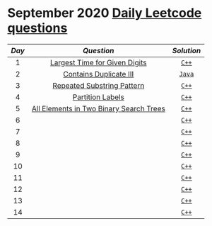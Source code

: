 # September 2020 [Daily Leetcode questions](https://leetcode.com/explore/challenge/card/september-leetcoding-challenge/)


|*Day*| *Question*| *Solution*|
|:------:|:-------:|:-------:|
|1| [Largest Time for Given Digits](https://leetcode.com/explore/challenge/card/september-leetcoding-challenge/554/week-1-september-1st-september-7th/3445/)|[`C++`](https://github.com/kameshkotwani/september-leetcode-challenge/blob/master/largest-time-for-given-digits.cpp)|
|2| [Contains Duplicate III](https://leetcode.com/explore/challenge/card/september-leetcoding-challenge/554/week-1-september-1st-september-7th/3446/)|[`Java`](https://github.com/kameshkotwani/september-leetcode-challenge/blob/master/contains-duplicate-iii.java)|
|3| [Repeated Substring Pattern](https://leetcode.com/explore/challenge/card/september-leetcoding-challenge/554/week-1-september-1st-september-7th/3447/)|[`C++`](https://github.com/kameshkotwani/september-leetcode-challenge/blob/master/repeated-substring-pattern.cpp)|
|4| [Partition Labels](https://leetcode.com/explore/challenge/card/september-leetcoding-challenge/554/week-1-september-1st-september-7th/3448/)|[`C++`](https://github.com/kameshkotwani/september-leetcode-challenge/blob/master/partition-labels.cpp)|
|5| [All Elements in Two Binary Search Trees](https://leetcode.com/explore/challenge/card/september-leetcoding-challenge/554/week-1-september-1st-september-7th/3449/)|[`C++`](https://github.com/kameshkotwani/september-leetcode-challenge/blob/master/all-elements-in-two-binary-search-trees.cpp)|
|6| []()|[`C++`]()|
|7| []()|[`C++`]()|
|8| []()|[`C++`]()|
|9| []()|[`C++`]()|
|10| []()|[`C++`]()|
|11| []()|[`C++`]()|
|12| []()|[`C++`]()|
|13| []()|[`C++`]()|
|14| []()|[`C++`]()|
